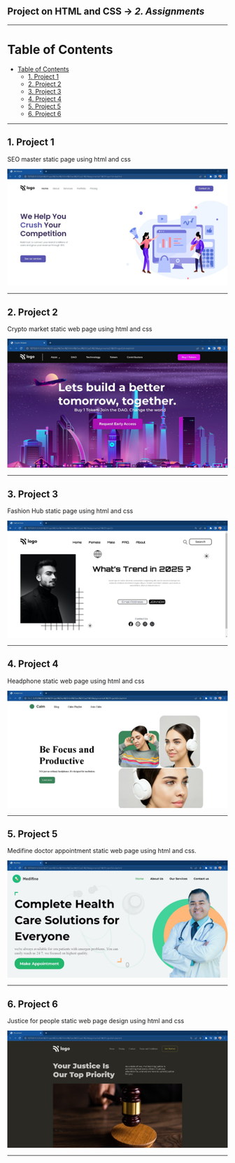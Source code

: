 ## Project on HTML and CSS -> <em>2. Assignments</em>

<hr/>

# Table of Contents
- [Table of Contents](#table-of-contents)
  - [1. Project 1](#1-project-1)
  - [2. Project 2](#2-project-2)
  - [3. Project 3](#3-project-3)
  - [4. Project 4](#4-project-4)
  - [5. Project 5](#5-project-5)
  - [6. Project 6](#6-project-6)

<hr/>

## 1. Project 1

SEO master static page using html and css

![](./Output/1.%20Project1.jpg)

<hr/>

## 2. Project 2

Crypto market static web page using html and css

![](./Output/2.%20Project2.jpg)

<hr/>

## 3. Project 3

Fashion Hub static page using html and css

![](./Output/3.%20Project3.jpg)

<hr/>

## 4. Project 4

Headphone static web page using html and css

![](./Output/4.%20Project4.jpg)

<hr/>

## 5. Project 5

Medifine doctor appointment static web page using html and css.

![](./Output/5.%20Project5.jpg)

<hr/>

## 6. Project 6

Justice for people static web page design using html and css

![](./Output/6.%20Project6.jpg)

<hr/>


